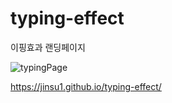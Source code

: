 # typing-effect
이핑효과 랜딩페이지

![typingPage](https://user-images.githubusercontent.com/69416518/114973773-164b3580-9ebc-11eb-8980-7073eda3611a.JPG)

https://jinsu1.github.io/typing-effect/
